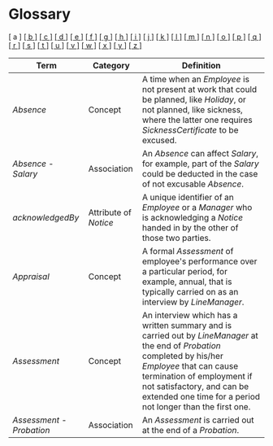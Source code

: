 # Glossary

\[ a \] [[ b ]](glossary/b.md) [[ c ]](glossary/c.md) [[ d ]](glossary/d.md) [[ e ]](glossary/e.md) [[ f ]](glossary/f.md) [[ g ]](glossary/g.md) [[ h ]](glossary/h.md) [[ i ]](glossary/i.md) [[ j ]](glossary/j.md) [[ k ]](glossary/k.md) [[ l ]](glossary/l.md) [[ m ]](glossary/m.md) [[ n ]](glossary/n.md) [[ o ]](glossary/o.md) [[ p ]](glossary/p.md) [[ q ]](glossary/q.md) [[ r ]](glossary/r.md) [[ s ]](glossary/s.md) [[ t ]](glossary/t.md) [[ u ]](glossary/u.md) [[ v ]](glossary/v.md) [[ w ]](glossary/w.md) [[ x ]](glossary/x.md) [[ y ]](glossary/y.md) [[ z ]](glossary/z.md)

| Term                       | Category              | Definition                                                                                                                                                                                                                                                                    |
| -------------------------- | --------------------- | ----------------------------------------------------------------------------------------------------------------------------------------------------------------------------------------------------------------------------------------------------------------------------- |
| _Absence_                  | Concept               | A time when an _Employee_ is not present at work that could be planned, like _Holiday_, or not planned, like sickness, where the latter one requires _SicknessCertificate_ to be excused.                                                                                     |
| _Absence_ - _Salary_       | Association           | An _Absence_ can affect _Salary_, for example, part of the _Salary_ could be deducted in the case of not excusable _Absence_.                                                                                                                                                 |
| _acknowledgedBy_           | Attribute of _Notice_ | A unique identifier of an _Employee_ or a _Manager_ who is acknowledging a _Notice_ handed in by the other of those two parties.                                                                                                                                              |
| _Appraisal_                | Concept               | A formal _Assessment_ of employee's performance over a particular period, for example, annual, that is typically carried on as an interview by _LineManager_.                                                                                                                 |
| _Assessment_               | Concept               | An interview which has a written summary and is carried out by _LineManager_ at the end of _Probation_ completed by his/her _Employee_ that can cause termination of employment if not satisfactory, and can be extended one time for a period not longer than the first one. |
| _Assessment_ - _Probation_ | Association           | An _Assessment_ is carried out at the end of a _Probation_.                                                                                                                                                                                                                   |
